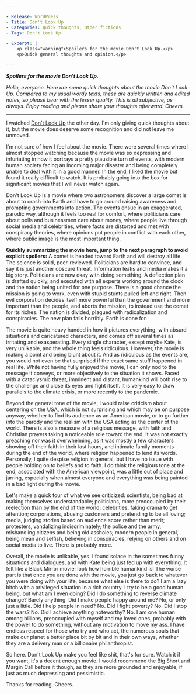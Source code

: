 ```yaml
---

- Release: WordPress
- Title: Don't Look Up
- Categories: Quick thoughts, Other fictions
- Tags: Don't Look Up

- Excerpt: |
    <p class="warning">Spoilers for the movie Don't Look Up.</p>
    <p>Quick general thoughts and opinion.</p>

---
```


***Spoilers for the movie Don't Look Up.***

*Hello, everyone. Here are some quick thoughts about the movie Don't Look Up. Compared to my usual wordy texts, these are quickly written and edited notes, so please bear with the lesser quality. This is all subjective, as always. Enjoy reading and please share your thoughts afterward. Cheers.*

---

I watched [Don't Look Up](https://en.wikipedia.org/wiki/Don%27t_Look_Up) the other day. I'm only giving quick thoughts about it, but the movie does deserve some recognition and did not leave me unmoved.

I'm not sure of how I feel about the movie. There were several times where I almost stopped watching because the movie was so depressing and infuriating in how it portrays a pretty plausible turn of events, with modern human society facing an incoming major disaster and being completely unable to deal with it in a good manner. In the end, I liked the movie but found it really difficult to watch. It is probably going into the box for significant movies that I will never watch again.

Don't Look Up is a movie where two astronomers discover a large comet is about to crash into Earth and have to go around raising awareness and prompting governments into action. The events ensue in an exaggerated, parodic way, although it feels too real for comfort, where politicians care about polls and businessmen care about money, where people live through social media and celebrities, where facts are distorted and met with conspiracy theories, where opinions put people in conflict with each other, where public image is the most important thing.

**Quickly summarizing the movie here, jump to the next paragraph to avoid explicit spoilers:** A comet is headed toward Earth and will destroy all life. The science is solid, peer-reviewed. Politicians are hard to convince, and say it is just another obscure threat. Information leaks and media makes it a big story. Politicians are now okay with doing something. A deflection plan is drafted quickly, and executed with all experts working around the clock and the nation being united for one purpose. There is a good chance the mission is going to work, even with stupid stunts pulled left and right. Then evil corporation decides itself more powerful than the government and more important than the people, and aborts the mission, to instead use the comet for its riches. The nation is divided, plagued with radicalization and conspiracies. The new plan fails horribly. Earth is done for.

The movie is quite heavy handed in how it pictures everything, with absurd situations and caricatured characters, and comes off several times as irritating and exasperating. Every single character, except maybe Kate, is very unlikable, and the whole thing feels ridiculous. However, the movie is making a point and being blunt about it. And as ridiculous as the events are, you would not even be that surprised if the exact same stuff happened in real life. While not having fully enjoyed the movie, I can only nod to the message it conveys, or more objectively to the situation it shows. Faced with a cataclysmic threat, imminent and distant, humankind will both rise to the challenge and close its eyes and fight itself. It is very easy to draw parallels to the climate crisis, or more recently to the pandemic.

Beyond the general tone of the movie, I would raise criticism about centering on the USA, which is not surprising and which may be on purpose anyway, whether to find its audience as an American movie, or to go further into the parody and the realism with the USA acting as the center of the world. There is also a measure of a religious message, with faith and Christian prayers taking a noticeable role toward the end. It was not exactly preaching nor was it overwhelming, as it was mostly a few characters showing off their faith in their last hours, and intimate family moments during the end of the world, where religion happened to lend its words. Personally, I quite despise religion in general, but I have no issue with people holding on to beliefs and to faith. I do think the religious tone at the end, associated with the American viewpoint, was a little out of place and jarring, especially when almost everyone and everything was being painted in a bad light during the movie.

Let's make a quick tour of what we see criticized: scientists, being bad at making themselves understandable; politicians, more preoccupied by their reelection than by the end of the world; celebrities, faking drama to get attention; corporations, abusing customers and pretending to be all loving; media, judging stories based on audience score rather than merit; protesters, vandalizing indiscriminately; the police and the army, mishandling citizens and being old assholes; modern people in general, being mean and selfish, believing in conspiracies, relying on others and on social media to live. There is probably more.

Overall, the movie is unlikable, yes. I found solace in the sometimes funny situations and dialogues, and with Kate being just fed up with everything. It felt like a Black Mirror movie: look how horrible humankind is! The worse part is that once you are done with the movie, you just go back to whatever you were doing with your life, because what else is there to do? I am a lazy bitch with a privileged situation in a rich country. I try to be a good human being, but what am I even doing? Did I do something to reverse climate change? Barely anything. Did I make people happy around me? No, or only just a little. Did I help people in need? No. Did I fight poverty? No. Did I stop the wars? No. Did I achieve anything noteworthy? No. I am one human among billions, preoccupied with myself and my loved ones, probably with the power to do something, without any motivation to move my ass. I have endless respect for those who try and who act, the numerous souls that make our planet a better place bit by bit and in their own ways, whether they are a delivery man or a billionaire philanthropist.

So here. Don't Look Up make you feel like shit, that's for sure. Watch it if you want, it's a decent enough movie. I would recommend the Big Short and Margin Call before it though, as they are more grounded and enjoyable, if just as much depressing and pessimistic.

Thanks for reading. Cheers.
